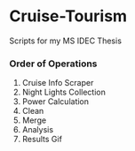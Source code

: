 # Cruise-Tourism
Scripts for my MS IDEC Thesis

### Order of Operations
  1. Cruise Info Scraper
  2. Night Lights Collection
  3. Power Calculation
  4. Clean
  5. Merge
  6. Analysis
  7. Results Gif
